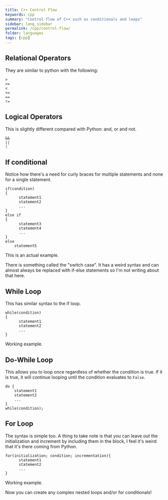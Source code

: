 ```yaml
---
title: C++ Control Flow
keywords: cpp
summary: "Control flow of C++ such as conditionals and loops"
sidebar: lang_sidebar
permalink: /cpp/control-flow/
folder: languages
tags: [cpp]
---
```


## Relational Operators
They are similar to python with the following:
```
>
>=
<
<=
==
!= 
```

## Logical Operators
This is slightly different compared with Python: and, or and not.
```
&&
||
!
```

## If conditional
Notice how there's a need for curly braces for multiple statements and none for a single statement.
```
if(condition) 
{
      statement1
      statement2
      ...
}
else if
{
      statement3
      statement4
      ...
}
else
    statement5
```

This is an actual example.

<script src="https://gist.github.com/ritchieng/d020544ce5762114ed9d60ce6f4bc2e2.js"></script>

There is something called the "switch case". It has a weird syntax and can almost always be replaced with if-else statements so I'm not writing about that here.

## While Loop
This has similar syntax to the if loop.
```
while(condition)
{
      statement1
      statement2
      ...
}
```

Working example.
<script src="https://gist.github.com/ritchieng/b83f4a282221b6c7056daa83957a3811.js"></script>

## Do-While Loop
This allows you to loop once regardless of whether the condition is true. If it is true, it will continue looping until the condition evaluates to `False`.

```
do {
    statement1
    statement2
    ... 
}
while(condition);
```

## For Loop
The syntax is simple too. A thing to take note is that you can leave out the initialization and increment by including them in the block, I feel it's weird that it's there coming from Python.

```
for(initialization; condition; incrementation){
      statement1
      statement2
      ...
}
```

Working example.
<script src="https://gist.github.com/ritchieng/365192e736559347036a85a6ed522670.js"></script>

Now you can create any complex nested loops and/or for conditionals! 